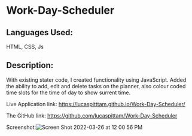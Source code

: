 # Work-Day-Scheduler

## Languages Used:
HTML, CSS, Js

## Description:
With existing stater code, I created functionality using JavaScript. Added the ability to add, edit and delete tasks on the planner, also colour coded time slots for the time of day to show surrent time.


Live Application link: https://lucaspitttam.github.io/Work-Day-Scheduler/

The GitHub link: https://github.com/lucaspittam/Work-Day-Scheduler

Screenshot:![Screen Shot 2022-03-26 at 12 00 56 PM](https://user-images.githubusercontent.com/98059989/160247606-9698224b-1747-46ba-b641-9b765cf06224.png)
